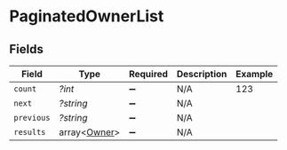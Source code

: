 # PaginatedOwnerList


## Fields

| Field                                        | Type                                         | Required                                     | Description                                  | Example                                      |
| -------------------------------------------- | -------------------------------------------- | -------------------------------------------- | -------------------------------------------- | -------------------------------------------- |
| `count`                                      | *?int*                                       | :heavy_minus_sign:                           | N/A                                          | 123                                          |
| `next`                                       | *?string*                                    | :heavy_minus_sign:                           | N/A                                          |                                              |
| `previous`                                   | *?string*                                    | :heavy_minus_sign:                           | N/A                                          |                                              |
| `results`                                    | array<[Owner](../../models/shared/Owner.md)> | :heavy_minus_sign:                           | N/A                                          |                                              |